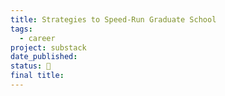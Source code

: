 ```yaml
---
title: Strategies to Speed-Run Graduate School
tags:
  - career
project: substack
date_published: 
status: 🚧
final title:
---
```


